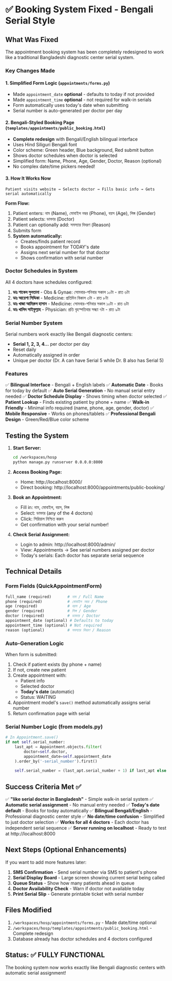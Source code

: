 # ✅ Booking System Fixed - Bengali Serial Style

## What Was Fixed

The appointment booking system has been completely redesigned to work like a traditional Bangladeshi diagnostic center serial system.

### Key Changes Made

#### 1. **Simplified Form Logic** (`appointments/forms.py`)
- Made `appointment_date` **optional** - defaults to today if not provided
- Made `appointment_time` **optional** - not required for walk-in serials
- Form automatically uses today's date when submitting
- Serial number is auto-generated per doctor per day

#### 2. **Bengali-Styled Booking Page** (`templates/appointments/public_booking.html`)
- **Complete redesign** with Bengali/English bilingual interface
- Uses Hind Siliguri Bengali font
- Color scheme: Green header, Blue background, Red submit button
- Shows doctor schedules when doctor is selected
- Simplified form: Name, Phone, Age, Gender, Doctor, Reason (optional)
- No complex date/time pickers needed!

#### 3. **How It Works Now**

```
Patient visits website → Selects doctor → Fills basic info → Gets serial automatically
```

**Form Flow:**
1. Patient enters: নাম (Name), মোবাইল নম্বর (Phone), বয়স (Age), লিঙ্গ (Gender)
2. Patient selects: ডাক্তার (Doctor)
3. Patient can optionally add: সমস্যার বিবরণ (Reason)
4. Submits form
5. **System automatically:**
   - Creates/finds patient record
   - Books appointment for TODAY's date
   - Assigns next serial number for that doctor
   - Shows confirmation with serial number

### Doctor Schedules in System

All 4 doctors have schedules configured:

1. **ডাঃ শাকেব সুলতানা** - Obs & Gynae: সোমবার-শনিবার সকাল ১০টা - রাত ৬টা
2. **ডাঃ আয়েশা সিদ্দিকা** - Medicine: প্রতিদিন বিকাল ৩টা - রাত ৮টা
3. **ডাঃ খাজা আমিরুল হাসান** - Medicine: সোমবার-শনিবার সকাল ১০টা - রাত ৬টা
4. **ডাঃ খালিদ সাইফুল্লাহ** - Physician: প্রতি বৃহস্পতিবার সন্ধ্যা ৭টা - রাত ৯টা

### Serial Number System

Serial numbers work exactly like Bengali diagnostic centers:

- **Serial 1, 2, 3, 4...** per doctor per day
- Reset daily
- Automatically assigned in order
- Unique per doctor (Dr. A can have Serial 5 while Dr. B also has Serial 5)

### Features

✅ **Bilingual Interface** - Bengali + English labels
✅ **Automatic Date** - Books for today by default
✅ **Auto Serial Generation** - No manual serial entry needed
✅ **Doctor Schedule Display** - Shows timing when doctor selected
✅ **Patient Lookup** - Finds existing patient by phone + name
✅ **Walk-in Friendly** - Minimal info required (name, phone, age, gender, doctor)
✅ **Mobile Responsive** - Works on phones/tablets
✅ **Professional Bengali Design** - Green/Red/Blue color scheme

## Testing the System

1. **Start Server:**
   ```bash
   cd /workspaces/hosp
   python manage.py runserver 0.0.0.0:8000
   ```

2. **Access Booking Page:**
   - Home: http://localhost:8000/
   - Direct booking: http://localhost:8000/appointments/public-booking/

3. **Book an Appointment:**
   - Fill in: নাম, মোবাইল, বয়স, লিঙ্গ
   - Select: ডাক্তার (any of the 4 doctors)
   - Click: সিরিয়াল নিশ্চিত করুন
   - Get confirmation with your serial number!

4. **Check Serial Assignment:**
   - Login to admin: http://localhost:8000/admin/
   - View: Appointments → See serial numbers assigned per doctor
   - Today's serials: Each doctor has separate serial sequence

## Technical Details

### Form Fields (QuickAppointmentForm)

```python
full_name (required)       # নাম / Full Name
phone (required)           # মোবাইল নম্বর / Phone  
age (required)             # বয়স / Age
gender (required)          # লিঙ্গ / Gender
doctor (required)          # ডাক্তার / Doctor
appointment_date (optional) # Defaults to today
appointment_time (optional) # Not required
reason (optional)          # সমস্যার বিবরণ / Reason
```

### Auto-Generation Logic

When form is submitted:
1. Check if patient exists (by phone + name)
2. If not, create new patient
3. Create appointment with:
   - Patient info
   - Selected doctor
   - **Today's date** (automatic)
   - Status: WAITING
4. Appointment model's `save()` method automatically assigns serial number
5. Return confirmation page with serial

### Serial Number Logic (from models.py)

```python
# In Appointment.save()
if not self.serial_number:
    last_apt = Appointment.objects.filter(
        doctor=self.doctor,
        appointment_date=self.appointment_date
    ).order_by('-serial_number').first()
    
    self.serial_number = (last_apt.serial_number + 1) if last_apt else 1
```

## Success Criteria Met ✅

✅ **"like serial doctor in Bangladesh"** - Simple walk-in serial system
✅ **Automatic serial assignment** - No manual entry needed
✅ **Today's date default** - Books for today automatically
✅ **Bilingual Bengali/English** - Professional diagnostic center style
✅ **No date/time confusion** - Simplified to just doctor selection
✅ **Works for all 4 doctors** - Each doctor has independent serial sequence
✅ **Server running on localhost** - Ready to test at http://localhost:8000

## Next Steps (Optional Enhancements)

If you want to add more features later:

1. **SMS Confirmation** - Send serial number via SMS to patient's phone
2. **Serial Display Board** - Large screen showing current serial being called
3. **Queue Status** - Show how many patients ahead in queue
4. **Doctor Availability Check** - Warn if doctor not available today
5. **Print Serial Slip** - Generate printable ticket with serial number

## Files Modified

1. `/workspaces/hosp/appointments/forms.py` - Made date/time optional
2. `/workspaces/hosp/templates/appointments/public_booking.html` - Complete redesign
3. Database already has doctor schedules and 4 doctors configured

## Status: ✅ FULLY FUNCTIONAL

The booking system now works exactly like Bengali diagnostic centers with automatic serial assignment!
